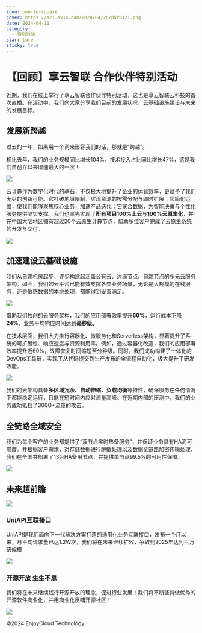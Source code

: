 ```yaml
---
icon: pen-to-square
cover: https://s21.ax1x.com/2024/04/26/pkPR12T.png
date: 2024-04-11
category:
  - 特别活动
star: ture
sticky: true
---
```


# 【回顾】享云智联 合作伙伴特别活动

近期，我们在线上举行了享云智联合作伙伴特别活动，这也是享云智联云科技的首次直播。在活动中，我们向大家分享我们目前的发展状况，云基础设施建设与未来的发展目标。
<!-- more -->
## 发展新跨越

过去的一年，如果用一个词来形容我们的话，那就是“跨越”。

相比去年，我们的业务规模同比增长104%，技术投入占比同比增长47%，这是我们自创立以来增速最大的一次！

![ ](https://s21.ax1x.com/2024/04/26/pkPWDkn.md.png)

云计算作为数字化时代的基石，不仅极大地提升了企业的运营效率，更赋予了我们无尽的创新可能。它打破地域限制，实现资源的按需分配与即时扩展；它简化运维，使我们能够聚焦核心业务，加速产品迭代；它聚合数据，为智能决策与个性化服务提供坚实支撑。我们也率先实现了**所有项目100%上云**与**100%云原生化**，并在中国大陆地区拥有超过20个云原生计算节点，帮助多位客户完成了云原生系统的开发与交付。

![ ](https://s21.ax1x.com/2024/04/26/pkPW6pV.md.png)

## 加速建设云基础设施

 我们从自建机房起步，逐步构建起涵盖公有云、边缘节点、自建节点的多元云服务架构。如今，我们的云平台已能有效支撑各类业务场景，无论是大规模的在线服务，还是敏感数据的本地处理，都能得到妥善满足。

![ ](https://s21.ax1x.com/2024/04/27/pkipq0J.md.jpg)

借助我们独创的云服务架构，我们的应用部署效率提升**60%**，运行成本下降**24%**，业务平均响应时间达到**毫秒级。**

在技术层面，我们大力推行容器化、微服务化和Serverless架构，显著提升了系统的可扩展性、响应速度与资源利用率。例如，通过容器化改造，我们的应用部署效率提升近60%，故障恢复时间缩短至分钟级。同时，我们成功构建了一体化的DevOps工具链，实现了从代码提交到生产发布的全流程自动化，极大提升了研发效能。

![ ](https://s21.ax1x.com/2024/04/27/pkipjt1.md.png)

我们的云架构具备**多区域冗余、自动伸缩、负载均衡**等特性，确保服务在任何情况下都能稳定运行，且能在短时间内应对流量高峰。在近期内部的压测中，我们的业务成功抵挡了300G+流量的攻击。

## 全链路全域安全

我们为每个客户的业务都提供了“双节点实时热备服务”，并保证业务具有HA高可用度。并根据客户需求，对存储数据进行脱敏处理以及数据全链路加密传输处理，我们在全国共部署了13台HA备用节点，并提供单节点99.5%的可用性保障。

![ ](https://s21.ax1x.com/2024/04/27/pki9qv8.md.png)

## 未来超前瞻

![ ](https://s21.ax1x.com/2024/04/27/pki9OKS.md.png)

### UniAPI互联接口

UniAPI是我们面向下一代解决方案打造的通用化业务互联接口，发布一个月以来，月平均请求量已达1.2W次，我们将在未来继续扩容，争取到2025年达到百万级规模

![ ](https://s21.ax1x.com/2024/04/27/pkiCS5n.md.png)

### 开源开放 生生不息

我们将在未来继续践行开源开放的理念，促进行业发展！我们将不断坚持做优秀的开源软件商业化，并用商业化反哺开源社区！

![ ](https://s21.ax1x.com/2024/04/27/pkiC9Cq.md.png)





©2024 EnjoyCloud Technology